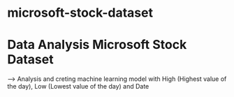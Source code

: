 # microsoft-stock-dataset
# Data Analysis Microsoft Stock Dataset
--> Analysis and creting machine learning model with High (Highest value of the day), Low (Lowest value of the day) and Date
